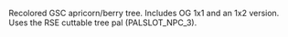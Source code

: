 Recolored GSC apricorn/berry tree. Includes OG 1x1 and an 1x2 version. Uses the RSE cuttable tree pal (PALSLOT\_NPC\_3).